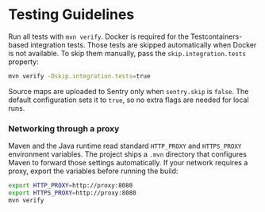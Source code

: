 # Testing Guidelines

Run all tests with `mvn verify`.
Docker is required for the Testcontainers-based integration tests.
Those tests are skipped automatically when Docker is not available.
To skip them manually, pass the `skip.integration.tests` property:

```bash
mvn verify -Dskip.integration.tests=true
```
Source maps are uploaded to Sentry only when `sentry.skip` is `false`.
The default configuration sets it to `true`, so no extra flags are needed for local runs.

### Networking through a proxy

Maven and the Java runtime read standard `HTTP_PROXY` and `HTTPS_PROXY`
environment variables. The project ships a `.mvn` directory that configures
Maven to forward those settings automatically. If your network requires a
proxy, export the variables before running the build:

```bash
export HTTP_PROXY=http://proxy:8080
export HTTPS_PROXY=http://proxy:8080
mvn verify
```

